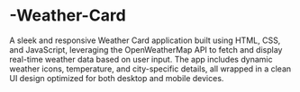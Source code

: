 # -Weather-Card
A sleek and responsive Weather Card application built using HTML, CSS, and JavaScript, leveraging the OpenWeatherMap API to fetch and display real-time weather data based on user input. The app includes dynamic weather icons, temperature, and city-specific details, all wrapped in a clean UI design optimized for both desktop and mobile devices.
